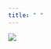 ```yaml
---
title: " "
---
```


![](https://gcore.jsdelivr.net/gh/AlexLiu2022/resources/img/cloudy-sky.jpeg)


<style>
#main {
	padding-top: 66px;
	padding-bottom: 88px;
}
.post-title {
	margin-top : 22px;
	font-size: 1.77em;
}
.post-body {
    margin-top: 0 !important;
}
</style>


